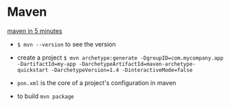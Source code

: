# Maven
[maven in 5 minutes](http://maven.apache.org/guides/getting-started/maven-in-five-minutes.html)


* `$ mvn --version` to see the version

* create a project
`$ mvn archetype:generate -DgroupID=com.mycompany.app -DartifactId=my-app -DarchetypeArtifactId=maven-archetype-quickstart -DarchetypeVersion=1.4 -DinteractiveMode=false`

* `pon.xml` is the core of a project's configuration in maven

* to build `mvn package`
